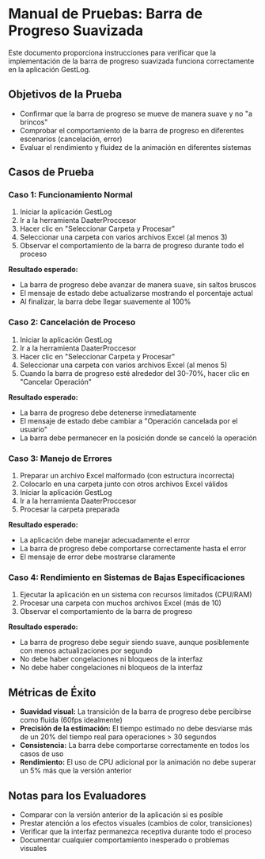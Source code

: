 # Manual de Pruebas: Barra de Progreso Suavizada

Este documento proporciona instrucciones para verificar que la implementación de la barra de progreso suavizada funciona correctamente en la aplicación GestLog.

## Objetivos de la Prueba

- Confirmar que la barra de progreso se mueve de manera suave y no "a brincos"
- Comprobar el comportamiento de la barra de progreso en diferentes escenarios (cancelación, error)
- Evaluar el rendimiento y fluidez de la animación en diferentes sistemas

## Casos de Prueba

### Caso 1: Funcionamiento Normal

1. Iniciar la aplicación GestLog
2. Ir a la herramienta DaaterProccesor
3. Hacer clic en "Seleccionar Carpeta y Procesar"
4. Seleccionar una carpeta con varios archivos Excel (al menos 3)
5. Observar el comportamiento de la barra de progreso durante todo el proceso

**Resultado esperado:**
- La barra de progreso debe avanzar de manera suave, sin saltos bruscos
- El mensaje de estado debe actualizarse mostrando el porcentaje actual
- Al finalizar, la barra debe llegar suavemente al 100%

### Caso 2: Cancelación de Proceso

1. Iniciar la aplicación GestLog
2. Ir a la herramienta DaaterProccesor
3. Hacer clic en "Seleccionar Carpeta y Procesar"
4. Seleccionar una carpeta con varios archivos Excel (al menos 5)
5. Cuando la barra de progreso esté alrededor del 30-70%, hacer clic en "Cancelar Operación"

**Resultado esperado:**
- La barra de progreso debe detenerse inmediatamente
- El mensaje de estado debe cambiar a "Operación cancelada por el usuario"
- La barra debe permanecer en la posición donde se canceló la operación

### Caso 3: Manejo de Errores

1. Preparar un archivo Excel malformado (con estructura incorrecta)
2. Colocarlo en una carpeta junto con otros archivos Excel válidos
3. Iniciar la aplicación GestLog
4. Ir a la herramienta DaaterProccesor
5. Procesar la carpeta preparada

**Resultado esperado:**
- La aplicación debe manejar adecuadamente el error
- La barra de progreso debe comportarse correctamente hasta el error
- El mensaje de error debe mostrarse claramente

### Caso 4: Rendimiento en Sistemas de Bajas Especificaciones

1. Ejecutar la aplicación en un sistema con recursos limitados (CPU/RAM)
2. Procesar una carpeta con muchos archivos Excel (más de 10)
3. Observar el comportamiento de la barra de progreso

**Resultado esperado:**
- La barra de progreso debe seguir siendo suave, aunque posiblemente con menos actualizaciones por segundo
- No debe haber congelaciones ni bloqueos de la interfaz
- No debe haber congelaciones ni bloqueos de la interfaz

## Métricas de Éxito

- **Suavidad visual:** La transición de la barra de progreso debe percibirse como fluida (60fps idealmente)
- **Precisión de la estimación:** El tiempo estimado no debe desviarse más de un 20% del tiempo real para operaciones > 30 segundos
- **Consistencia:** La barra debe comportarse correctamente en todos los casos de uso
- **Rendimiento:** El uso de CPU adicional por la animación no debe superar un 5% más que la versión anterior

## Notas para los Evaluadores

- Comparar con la versión anterior de la aplicación si es posible
- Prestar atención a los efectos visuales (cambios de color, transiciones)
- Verificar que la interfaz permanezca receptiva durante todo el proceso
- Documentar cualquier comportamiento inesperado o problemas visuales
